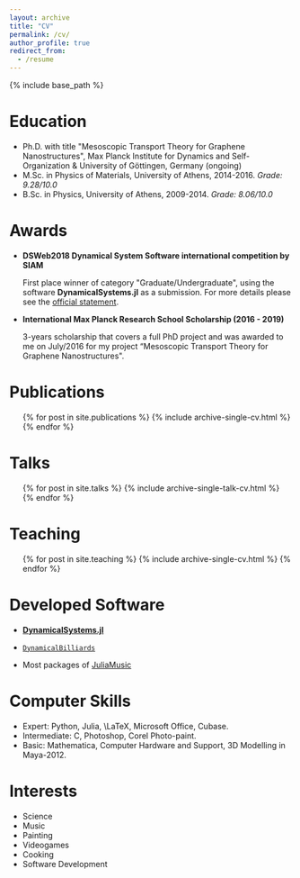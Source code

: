 ```yaml
---
layout: archive
title: "CV"
permalink: /cv/
author_profile: true
redirect_from:
  - /resume
---
```


{% include base_path %}

# Education

* Ph.D. with title "Mesoscopic Transport Theory for Graphene Nanostructures", Max Planck Institute for Dynamics and Self-Organization & University of Göttingen, Germany (ongoing)
* M.Sc. in Physics of Materials, University of Athens, 2014-2016. *Grade: 9.28/10.0*
* B.Sc. in Physics, University of Athens, 2009-2014. *Grade: 8.06/10.0*

<!-- # Work experience

* Summer 2015: Research Assistant
  * Github University
  * Duties included: Tagging issues
  * Supervisor: Professor Git

* Fall 2015: Research Assistant
  * Github University
  * Duties included: Merging pull requests
  * Supervisor: Professor Hub -->

# Awards

* **DSWeb2018 Dynamical System Software international competition by SIAM**

    First place winner of category "Graduate/Undergraduate", using the software **DynamicalSystems.jl** as a submission. For more details please see the [official statement](https://dsweb.siam.org/The-Magazine/Article/winners-of-the-dsweb-2018-software-contest).

* **International Max Planck Research School Scholarship (2016 - 2019)**

    3-years scholarship that covers a full PhD project and was awarded to me on July/2016 for my project “Mesoscopic Transport Theory for Graphene Nanostructures".

# Publications

  <ul>{% for post in site.publications %}
    {% include archive-single-cv.html %}
  {% endfor %}</ul>

# Talks

  <ul>{% for post in site.talks %}
    {% include archive-single-talk-cv.html %}
  {% endfor %}</ul>

# Teaching

  <ul>{% for post in site.teaching %}
    {% include archive-single-cv.html %}
  {% endfor %}</ul>

# Developed Software

* [**DynamicalSystems.jl**](https://juliadynamics.github.io/DynamicalBilliards.jl/latest/)

* [`DynamicalBilliards`](https://juliadynamics.github.io/DynamicalBilliards.jl/latest/)

* Most packages of [JuliaMusic](https://juliamusic.github.io/JuliaMusic_documentation.jl/latest/)


# Computer Skills

* Expert: Python, Julia, \LaTeX, Microsoft Office, Cubase.
* Intermediate: C, Photoshop, Corel Photo-paint.
* Basic: Mathematica, Computer Hardware and Support, 3D Modelling in Maya-2012.

# Interests
- Science
- Music
- Painting
- Videogames
- Cooking
- Software Development

